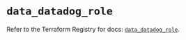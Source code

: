 # `data_datadog_role`

Refer to the Terraform Registry for docs: [`data_datadog_role`](https://registry.terraform.io/providers/datadog/datadog/3.73.0/docs/data-sources/role).
